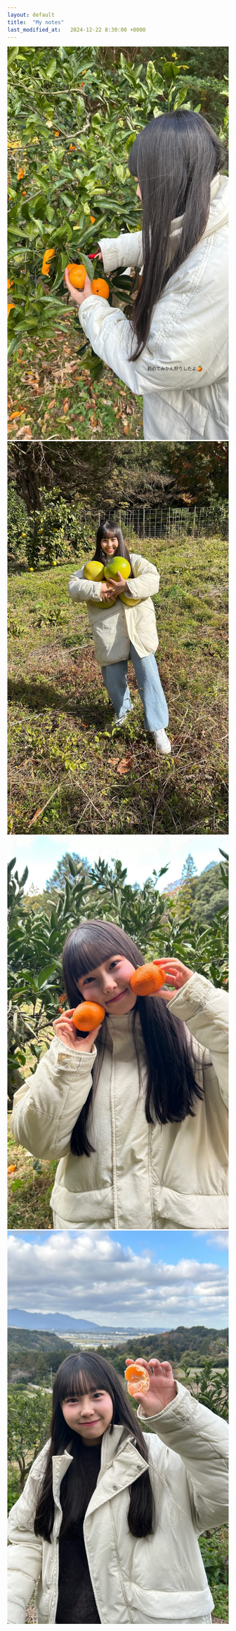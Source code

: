 ```yaml
---
layout: default
title:  "My notes"
last_modified_at:   2024-12-22 8:30:00 +0000
---
```


![Alt text](assets/images/20241222_a.jpg)
![Alt text](assets/images/20241222_b.jpg)
![Alt text](assets/images/20241222_c.jpg)
![Alt text](assets/images/20241222_d.jpg)
